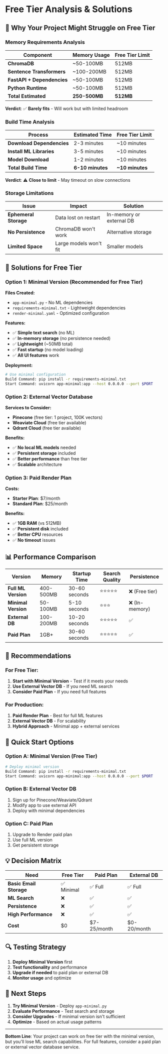 # Free Tier Analysis & Solutions

## 🚨 **Why Your Project Might Struggle on Free Tier**

### **Memory Requirements Analysis**

| Component | Memory Usage | Free Tier Limit |
|-----------|-------------|-----------------|
| **ChromaDB** | ~50-100MB | 512MB |
| **Sentence Transformers** | ~100-200MB | 512MB |
| **FastAPI + Dependencies** | ~50-100MB | 512MB |
| **Python Runtime** | ~50-100MB | 512MB |
| **Total Estimated** | **250-500MB** | **512MB** |

**Verdict**: ✅ **Barely fits** - Will work but with limited headroom

### **Build Time Analysis**

| Process | Estimated Time | Free Tier Limit |
|---------|---------------|-----------------|
| **Download Dependencies** | 2-3 minutes | ~10 minutes |
| **Install ML Libraries** | 3-5 minutes | ~10 minutes |
| **Model Download** | 1-2 minutes | ~10 minutes |
| **Total Build Time** | **6-10 minutes** | **~10 minutes** |

**Verdict**: ⚠️ **Close to limit** - May timeout on slow connections

### **Storage Limitations**

| Issue | Impact | Solution |
|-------|--------|----------|
| **Ephemeral Storage** | Data lost on restart | In-memory or external DB |
| **No Persistence** | ChromaDB won't work | Alternative storage |
| **Limited Space** | Large models won't fit | Smaller models |

## 🔧 **Solutions for Free Tier**

### **Option 1: Minimal Version (Recommended for Free Tier)**

**Files Created:**
- `app-minimal.py` - No ML dependencies
- `requirements-minimal.txt` - Lightweight dependencies
- `render-minimal.yaml` - Optimized configuration

**Features:**
- ✅ **Simple text search** (no ML)
- ✅ **In-memory storage** (no persistence needed)
- ✅ **Lightweight** (~50MB total)
- ✅ **Fast startup** (no model loading)
- ✅ **All UI features** work

**Deployment:**
```bash
# Use minimal configuration
Build Command: pip install -r requirements-minimal.txt
Start Command: uvicorn app-minimal:app --host 0.0.0.0 --port $PORT
```

### **Option 2: External Vector Database**

**Services to Consider:**
- **Pinecone** (free tier: 1 project, 100K vectors)
- **Weaviate Cloud** (free tier available)
- **Qdrant Cloud** (free tier available)

**Benefits:**
- ✅ **No local ML models** needed
- ✅ **Persistent storage** included
- ✅ **Better performance** than free tier
- ✅ **Scalable** architecture

### **Option 3: Paid Render Plan**

**Costs:**
- **Starter Plan**: $7/month
- **Standard Plan**: $25/month

**Benefits:**
- ✅ **1GB RAM** (vs 512MB)
- ✅ **Persistent disk** included
- ✅ **Better CPU** resources
- ✅ **No timeout** issues

## 📊 **Performance Comparison**

| Version | Memory | Startup Time | Search Quality | Persistence |
|---------|--------|--------------|----------------|-------------|
| **Full ML Version** | 400-500MB | 30-60 seconds | ⭐⭐⭐⭐⭐ | ❌ (Free tier) |
| **Minimal Version** | 50-100MB | 5-10 seconds | ⭐⭐⭐ | ❌ (In-memory) |
| **External DB** | 100-200MB | 10-20 seconds | ⭐⭐⭐⭐⭐ | ✅ |
| **Paid Plan** | 1GB+ | 30-60 seconds | ⭐⭐⭐⭐⭐ | ✅ |

## 🎯 **Recommendations**

### **For Free Tier:**
1. **Start with Minimal Version** - Test if it meets your needs
2. **Use External Vector DB** - If you need ML search
3. **Consider Paid Plan** - If you need full features

### **For Production:**
1. **Paid Render Plan** - Best for full ML features
2. **External Vector DB** - For scalability
3. **Hybrid Approach** - Minimal app + external services

## 🚀 **Quick Start Options**

### **Option A: Minimal Version (Free Tier)**
```bash
# Deploy minimal version
Build Command: pip install -r requirements-minimal.txt
Start Command: uvicorn app-minimal:app --host 0.0.0.0 --port $PORT
```

### **Option B: External Vector DB**
1. Sign up for Pinecone/Weaviate/Qdrant
2. Modify app to use external API
3. Deploy with minimal dependencies

### **Option C: Paid Plan**
1. Upgrade to Render paid plan
2. Use full ML version
3. Get persistent storage

## 💡 **Decision Matrix**

| Need | Free Tier | Paid Plan | External DB |
|------|-----------|-----------|-------------|
| **Basic Email Storage** | ✅ Minimal | ✅ Full | ✅ Full |
| **ML Search** | ❌ | ✅ | ✅ |
| **Persistence** | ❌ | ✅ | ✅ |
| **High Performance** | ❌ | ✅ | ✅ |
| **Cost** | $0 | $7-25/month | $0-20/month |

## 🔍 **Testing Strategy**

1. **Deploy Minimal Version** first
2. **Test functionality** and performance
3. **Upgrade if needed** to paid plan or external DB
4. **Monitor usage** and optimize

## 📝 **Next Steps**

1. **Try Minimal Version** - Deploy `app-minimal.py`
2. **Evaluate Performance** - Test search and storage
3. **Consider Upgrades** - If minimal version isn't sufficient
4. **Optimize** - Based on actual usage patterns

---

**Bottom Line**: Your project can work on free tier with the minimal version, but you'll lose ML search capabilities. For full features, consider a paid plan or external vector database service. 